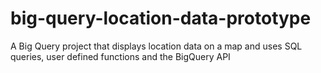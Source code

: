# big-query-location-data-prototype
A Big Query project that displays location data on a map and uses SQL queries, user defined functions and the BigQuery API
